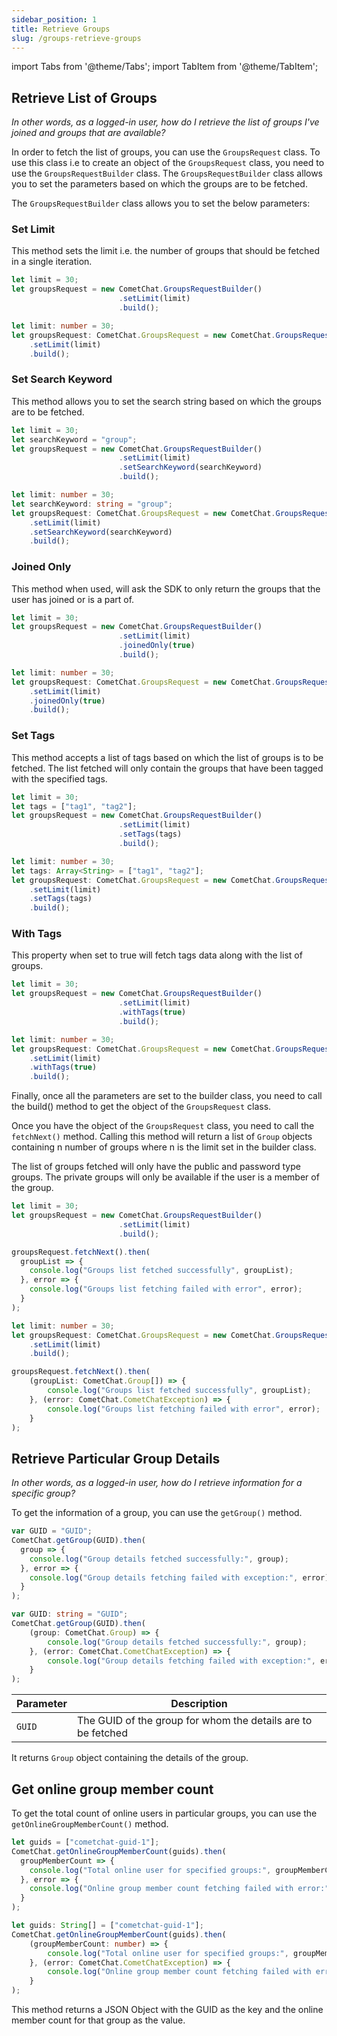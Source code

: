 ```yaml
---
sidebar_position: 1
title: Retrieve Groups
slug: /groups-retrieve-groups
---
```


import Tabs from '@theme/Tabs';
import TabItem from '@theme/TabItem';

## Retrieve List of Groups

_In other words, as a logged-in user, how do I retrieve the list of groups I've joined and groups that are available?_

In order to fetch the list of groups, you can use the `GroupsRequest` class. To use this class i.e to create an object of the `GroupsRequest` class, you need to use the `GroupsRequestBuilder` class. The `GroupsRequestBuilder` class allows you to set the parameters based on which the groups are to be fetched.

The `GroupsRequestBuilder` class allows you to set the below parameters:

### Set Limit

This method sets the limit i.e. the number of groups that should be fetched in a single iteration.

<Tabs>
<TabItem value="1" label="Javascript">

```javascript
let limit = 30;
let groupsRequest = new CometChat.GroupsRequestBuilder()
                    	.setLimit(limit)
                    	.build();
```

</TabItem>

<TabItem value="2" label="Typescript">

```typescript
let limit: number = 30;
let groupsRequest: CometChat.GroupsRequest = new CometChat.GroupsRequestBuilder()
    .setLimit(limit)
    .build();
```

</TabItem>
</Tabs>



### Set Search Keyword

This method allows you to set the search string based on which the groups are to be fetched.

<Tabs>
<TabItem value="1" label="Javascript">

```javascript
let limit = 30;
let searchKeyword = "group";
let groupsRequest = new CometChat.GroupsRequestBuilder()
                    	.setLimit(limit)
                    	.setSearchKeyword(searchKeyword)
                    	.build();
```

</TabItem>

<TabItem value="2" label="Typescript">

```typescript
let limit: number = 30;
let searchKeyword: string = "group";
let groupsRequest: CometChat.GroupsRequest = new CometChat.GroupsRequestBuilder()
    .setLimit(limit)
    .setSearchKeyword(searchKeyword)
    .build();
```

</TabItem>
</Tabs>




### Joined Only

This method when used, will ask the SDK to only return the groups that the user has joined or is a part of.

<Tabs>
<TabItem value="1" label="Javascript">

```javascript
let limit = 30;
let groupsRequest = new CometChat.GroupsRequestBuilder()
                    	.setLimit(limit)
                    	.joinedOnly(true)
                    	.build();
```

</TabItem>

<TabItem value="2" label="Typescript">

```typescript
let limit: number = 30;
let groupsRequest: CometChat.GroupsRequest = new CometChat.GroupsRequestBuilder()
    .setLimit(limit)
    .joinedOnly(true)
    .build();
```

</TabItem>
</Tabs>


### Set Tags

This method accepts a list of tags based on which the list of groups is to be fetched. The list fetched will only contain the groups that have been tagged with the specified tags.

<Tabs>
<TabItem value="1" label="Javascript">

```javascript
let limit = 30;
let tags = ["tag1", "tag2"];
let groupsRequest = new CometChat.GroupsRequestBuilder()
                    	.setLimit(limit)
                    	.setTags(tags)
                    	.build();
```

</TabItem>

<TabItem value="2" label="Typescript">

```typescript
let limit: number = 30;
let tags: Array<String> = ["tag1", "tag2"];
let groupsRequest: CometChat.GroupsRequest = new CometChat.GroupsRequestBuilder()
    .setLimit(limit)
    .setTags(tags)
    .build();
```

</TabItem>
</Tabs>



### With Tags

This property when set to true will fetch tags data along with the list of groups.

<Tabs>
<TabItem value="1" label="Javascript">

```javascript
let limit = 30;
let groupsRequest = new CometChat.GroupsRequestBuilder()
                    	.setLimit(limit)
                    	.withTags(true)
                    	.build();
```

</TabItem>

<TabItem value="2" label="Typescript">

```typescript
let limit: number = 30;
let groupsRequest: CometChat.GroupsRequest = new CometChat.GroupsRequestBuilder()
    .setLimit(limit)
    .withTags(true)
    .build();
```

</TabItem>
</Tabs>


Finally, once all the parameters are set to the builder class, you need to call the build() method to get the object of the `GroupsRequest` class.

Once you have the object of the `GroupsRequest` class, you need to call the `fetchNext()` method. Calling this method will return a list of `Group` objects containing n number of groups where n is the limit set in the builder class.

The list of groups fetched will only have the public and password type groups. The private groups will only be available if the user is a member of the group.

<Tabs>
<TabItem value="1" label="Javascript">

```javascript
let limit = 30;
let groupsRequest = new CometChat.GroupsRequestBuilder()
                    	.setLimit(limit)
                    	.build();

groupsRequest.fetchNext().then(
  groupList => {
    console.log("Groups list fetched successfully", groupList);
  }, error => {
    console.log("Groups list fetching failed with error", error);
  }
);
```

</TabItem>

<TabItem value="2" label="Typescript">

```typescript
let limit: number = 30;
let groupsRequest: CometChat.GroupsRequest = new CometChat.GroupsRequestBuilder()
    .setLimit(limit)
    .build();

groupsRequest.fetchNext().then(
    (groupList: CometChat.Group[]) => {
        console.log("Groups list fetched successfully", groupList);
    }, (error: CometChat.CometChatException) => {
        console.log("Groups list fetching failed with error", error);
    }
);
```

</TabItem>
</Tabs>



## Retrieve Particular Group Details

_In other words, as a logged-in user, how do I retrieve information for a specific group?_

To get the information of a group, you can use the `getGroup()` method.

<Tabs>
<TabItem value="1" label="Javascript">

```javascript
var GUID = "GUID";
CometChat.getGroup(GUID).then(
  group => {
    console.log("Group details fetched successfully:", group);
  }, error => {
    console.log("Group details fetching failed with exception:", error);
  }
);
```

</TabItem>

<TabItem value="2" label="Typescript">

```typescript
var GUID: string = "GUID";
CometChat.getGroup(GUID).then(
    (group: CometChat.Group) => {
        console.log("Group details fetched successfully:", group);
    }, (error: CometChat.CometChatException) => {
        console.log("Group details fetching failed with exception:", error);
    }
);
```

</TabItem>
</Tabs>




| Parameter | Description | 
| ---- | ---- | 
| `GUID` | The GUID of the group for whom the details are to be fetched | 


It returns `Group` object containing the details of the group.

## Get online group member count

To get the total count of online users in particular groups, you can use the `getOnlineGroupMemberCount()` method.

<Tabs>
<TabItem value="1" label="Javascript">

```javascript
let guids = ["cometchat-guid-1"];
CometChat.getOnlineGroupMemberCount(guids).then(
  groupMemberCount => {
    console.log("Total online user for specified groups:", groupMemberCount);
  }, error => {
    console.log("Online group member count fetching failed with error:", error);
  }
);
```

</TabItem>

<TabItem value="2" label="Typescript">

```typescript
let guids: String[] = ["cometchat-guid-1"];
CometChat.getOnlineGroupMemberCount(guids).then(
    (groupMemberCount: number) => {
        console.log("Total online user for specified groups:", groupMemberCount);
    }, (error: CometChat.CometChatException) => {
        console.log("Online group member count fetching failed with error:", error);
    }
);
```

</TabItem>
</Tabs>



This method returns a JSON Object with the GUID as the key and the online member count for that group as the value.